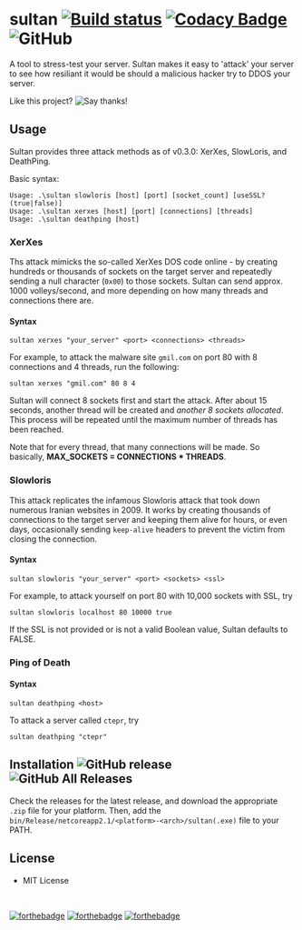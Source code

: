 # sultan [![Build status](https://ci.appveyor.com/api/projects/status/xhyyn53we4o20t3c?svg=true)](https://ci.appveyor.com/project/Kiedtl/sultan) [![Codacy Badge](https://api.codacy.com/project/badge/Grade/41f5a32b2d63424c9681c62ab6cdb752)](https://www.codacy.com/app/lptstr/sultan?utm_source=github.com&amp;utm_medium=referral&amp;utm_content=lptstr/sultan&amp;utm_campaign=Badge_Grade) ![GitHub](https://img.shields.io/github/license/lptstr/sultan.svg)

A tool to stress-test your server.
Sultan makes it easy to 'attack' your server to see how resiliant it would be should a malicious hacker try to DDOS your server.

Like this project? ![Say thanks!](https://img.shields.io/badge/Say%20Thanks-!-1EAEDB.svg)

## Usage
Sultan provides three attack methods as of v0.3.0: XerXes, SlowLoris, and DeathPing.

Basic syntax:
```
Usage: .\sultan slowloris [host] [port] [socket_count] [useSSL? (true|false)]
Usage: .\sultan xerxes [host] [port] [connections] [threads]
Usage: .\sultan deathping [host]
```

### XerXes
Ths attack mimicks the so-called XerXes DOS code online - by creating hundreds or thousands of sockets on the target server and repeatedly sending a null character (`0x00`) to those sockets. Sultan can send approx. 1000 volleys/second, and more depending on how many threads and connections there are.

#### Syntax 
```
sultan xerxes "your_server" <port> <connections> <threads>
```

For example, to attack the malware site `gmil.com` on port 80 with 8 connections and 4 threads, run the following:
```
sultan xerxes "gmil.com" 80 8 4
```

Sultan will connect 8 sockets first and start the attack. After about 15 seconds, another thread will be created and *another 8 sockets allocated*. This process will be repeated until the maximum number of threads has been reached.

Note that for every thread, that many connections will be made. So basically,
**MAX_SOCKETS = CONNECTIONS * THREADS**.

### Slowloris
This attack replicates the infamous Slowloris attack that took down numerous Iranian websites in 2009.
It works by creating thousands of connections to the target server and keeping them alive for hours, or even days, occasionally sending `keep-alive` headers to prevent the victim from closing the connection.

#### Syntax
```
sultan slowloris "your_server" <port> <sockets> <ssl>
```

For example, to attack yourself on port 80 with 10,000 sockets with SSL, try
```
sultan slowloris localhost 80 10000 true
```
If the SSL is not provided or is not a valid Boolean value, Sultan defaults to FALSE.

### Ping of Death
#### Syntax
```
sultan deathping <host>
```
To attack a server called `ctepr`, try
```
sultan deathping "ctepr"
```

## Installation ![GitHub release](https://img.shields.io/github/release/lptstr/sultan.svg) ![GitHub All Releases](https://img.shields.io/github/downloads/lptstr/sultan/total.svg) 
Check the releases for the latest release, and download the appropriate `.zip` file for your platform. Then, add the `bin/Release/netcoreapp2.1/<platform>-<arch>/sultan(.exe)` file to your PATH.

## License
- MIT License

<br>

[![forthebadge](https://forthebadge.com/images/badges/built-by-developers.svg)](https://forthebadge.com) [![forthebadge](https://forthebadge.com/images/badges/powered-by-electricity.svg)](https://forthebadge.com) [![forthebadge](https://forthebadge.com/images/badges/gluten-free.svg)](https://forthebadge.com)
